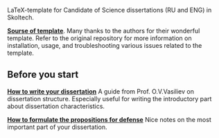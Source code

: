 LaTeX-template for Candidate of Science dissertations (RU and ENG) in Skoltech. 

[**Sourse of template**](https://github.com/AndreyAkinshin/Russian-Phd-LaTeX-Dissertation-Template). Many thanks to the authors for their wonderful template. 
Refer to the original repository for more information on installation, usage, and troubleshooting various issues related to the template. 

## Before you start
[**How to write your dissertation**](Documents/SK_guide_to_writing_dissertation.pdf) A guide from Prof. O.V.Vasiliev on dissertation structure. Especially useful for writing the introductory part about dissertation characteristics. 

[**How to formulate the propositions for defense**](Documents/Def_positions.pdf) Nice notes on the most important part of your dissertation. 
